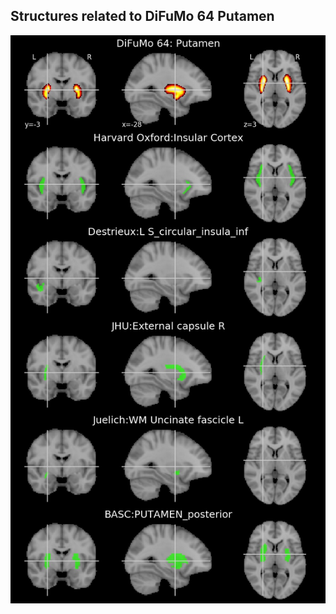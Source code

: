 


## Structures related to DiFuMo 64 Putamen

![25](25.jpg "Structures related to DiFuMo 64 Putamen")